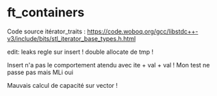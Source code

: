 # ft_containers

Code source itérator_traits : https://code.woboq.org/gcc/libstdc++-v3/include/bits/stl_iterator_base_types.h.html

edit: leaks regle sur insert ! double allocate de tmp !

Insert n'a pas le comportement atendu avec ite + val + val ! Mon test ne passe pas mais MLi oui

Mauvais calcul de capacité sur vector !